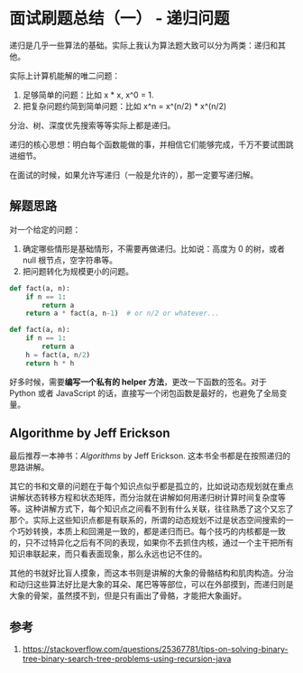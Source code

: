 # 面试刷题总结（一） - 递归问题

<!--
ID: 3f79989c-750c-4692-bacb-0416d25ee732
Status: publish
Date: 2019-10-28T00:00:00
Modified: 2020-07-29T23:37:30
wp_id: 1692
-->

递归是几乎一些算法的基础。实际上我认为算法题大致可以分为两类：递归和其他。
 
实际上计算机能解的唯二问题：

1. 足够简单的问题：比如 x * x, x^0 = 1.
2. 把复杂问题约简到简单问题：比如 x^n = x^(n/2) * x^(n/2)

分治、树、深度优先搜索等等实际上都是递归。

递归的核心思想：明白每个函数能做的事，并相信它们能够完成，千万不要试图跳进细节。

在面试的时候，如果允许写递归（一般是允许的），那一定要写递归解。

## 解题思路

对一个给定的问题：

1. 确定哪些情形是基础情形，不需要再做递归。比如说：高度为 0 的树，或者 null 根节点，空字符串等。
2. 把问题转化为规模更小的问题。

```Python
def fact(a, n):
    if n == 1:
        return a
    return a * fact(a, n-1)  # or n/2 or whatever...

def fact(a, n):
    if n == 1:
        return a
    h = fact(a, n/2)
    return h * h
```

好多时候，需要**编写一个私有的 helper 方法**，更改一下函数的签名。对于 Python 或者 JavaScript 的话，直接写一个闭包函数是最好的，也避免了全局变量。

## Algorithme by Jeff Erickson

最后推荐一本神书：_Algorithms_ by Jeff Erickson. 这本书全书都是在按照递归的思路讲解。

其它的书和文章的问题在于每个知识点似乎都是孤立的，比如说动态规划就在重点讲解状态转移方程和状态矩阵，而分治就在讲解如何用递归树计算时间复杂度等等。这种讲解方式下，每个知识点之间看不到有什么关联，往往熟悉了这个又忘了那个。实际上这些知识点都是有联系的，所谓的动态规划不过是状态空间搜索的一个巧妙转换，本质上和回溯是一致的，都是递归而已。每个技巧的内核都是一致的，只不过特异化之后有不同的表现，如果你不去抓住内核，通过一个主干把所有知识串联起来，而只看表面现象，那么永远也记不住的。

其他的书就好比盲人摸象，而这本书则是讲解的大象的骨骼结构和肌肉构造。分治和动归这些算法好比是大象的耳朵、尾巴等等部位，可以在外部摸到，而递归则是大象的骨架，虽然摸不到，但是只有画出了骨骼，才能把大象画好。

## 参考

1. https://stackoverflow.com/questions/25367781/tips-on-solving-binary-tree-binary-search-tree-problems-using-recursion-java 